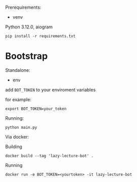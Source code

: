 Prerequirements:

- venv

Python 3.12.0, aiogram

```
pip install -r requirements.txt
```


# Bootstrap


Standalone:
- env

add `BOT_TOKEN` to your enviroment variables

for example: 
```
export BOT_TOKEN=your_token
```

Running:

`python main.py`



Via docker:


Building

```
docker build --tag 'lazy-lecture-bot' .
```

Running
```
docker run -e BOT_TOKEN=<yourtoken> -it lazy-lecture-bot
```
